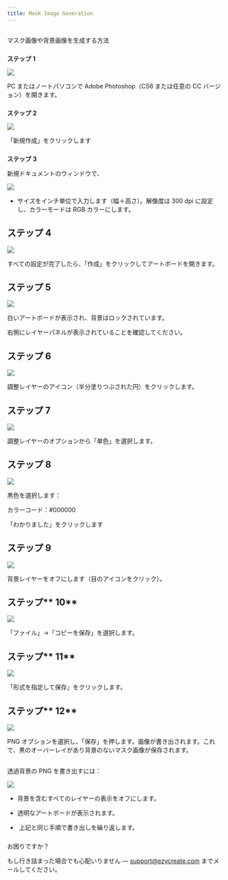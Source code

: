 ```yaml
---
title: Mask Image Generation
---
```

## 
マスク画像や背景画像を生成する方法



### 
**ステップ**  **1**

![](https://ezy-resources.s3.ap-south-1.amazonaws.com/en/MIGS1.png)

PC またはノートパソコンで Adobe Photoshop（CS6 または任意の CC バージョン）を開きます。


### 
**ステップ**  **2**

![](https://ezy-resources.s3.ap-south-1.amazonaws.com/en/MIGS2.png)

「新規作成」をクリックします



### 
**ステップ**  **3**

新規ドキュメントのウィンドウで、



![](https://ezy-resources.s3.ap-south-1.amazonaws.com/en/MIGS3.png)

*  サイズをインチ単位で入力します（幅＋高さ）。解像度は 300 dpi に設定し、カラーモードは RGB カラーにします。



## **ステップ**  **4**

![](https://ezy-resources.s3.ap-south-1.amazonaws.com/en/MIGS4.png)

すべての設定が完了したら、「作成」をクリックしてアートボードを開きます。


## **ステップ**  **5**

![](https://ezy-resources.s3.ap-south-1.amazonaws.com/en/MIGS5.png)


白いアートボードが表示され、背景はロックされています。

右側にレイヤーパネルが表示されていることを確認してください。



## ステップ **6**

![](https://ezy-resources.s3.ap-south-1.amazonaws.com/en/MIGS6.png)


調整レイヤーのアイコン（半分塗りつぶされた円）をクリックします。



## ステップ **7**

![](https://ezy-resources.s3.ap-south-1.amazonaws.com/en/MIGS7.png)

調整レイヤーのオプションから「単色」を選択します。



## ステップ **8**

![](https://ezy-resources.s3.ap-south-1.amazonaws.com/en/MIGS8.png)


黒色を選択します：

カラーコード：#000000

「わかりました」をクリックします



## ステップ **9**

![](https://ezy-resources.s3.ap-south-1.amazonaws.com/en/MIGS9.png)


背景レイヤーをオフにします（目のアイコンをクリック）。



## ステップ** 10**

![](https://ezy-resources.s3.ap-south-1.amazonaws.com/en/MIGS10.png)


「ファイル」→「コピーを保存」を選択します。



## ステップ**  11**

![](https://ezy-resources.s3.ap-south-1.amazonaws.com/en/MIGS11.png)


「形式を指定して保存」をクリックします。



## ステップ**  12**

![](https://ezy-resources.s3.ap-south-1.amazonaws.com/en/MIGS12.png)


PNG オプションを選択し、「保存」を押します。画像が書き出されます。これで、黒のオーバーレイがあり背景のないマスク画像が保存されます。



## 
透過背景の PNG を書き出すには：

![](https://ezy-resources.s3.ap-south-1.amazonaws.com/en/MIGS13.png)

* 背景を含むすべてのレイヤーの表示をオフにします。


* 透明なアートボードが表示されます。


*  上記と同じ手順で書き出しを繰り返します。



##### 
お困りですか？

[](mailto:support@ezycreate.com)
もし行き詰まった場合でも心配いりません — [support@ezycreate.com](<>) までメールしてください。
